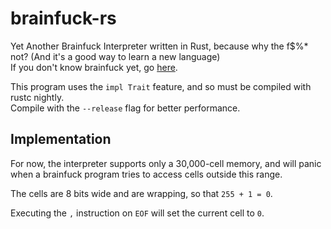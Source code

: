 # brainfuck-rs
Yet Another Brainfuck Interpreter written in Rust, because why the f$%* not? (And it's a good way to learn a new language)  
If you don't know brainfuck yet, go [here](https://esolangs.org/wiki/brainfuck).

This program uses the `impl Trait` feature, and so must be compiled with rustc nightly.  
Compile with the `--release` flag for better performance.


## Implementation

For now, the interpreter supports only a 30,000-cell memory, and will panic when a brainfuck program tries to access cells outside this range.

The cells are 8 bits wide and are wrapping, so that `255 + 1 = 0`.

Executing the `,` instruction on `EOF` will set the current cell to `0`.
